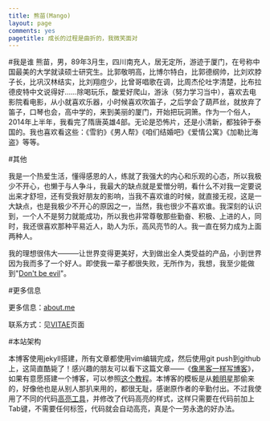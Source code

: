```yaml
---
title: 熊苗(Mango)
layout: page
comments: yes
pagetitle: 成长的过程是曲折的，我微笑面对
---
```


#我是谁
熊苗，男，89年3月生，四川南充人，居无定所，游迹于厦门，在号称中国最美的大学就读硕士研究生。比郭敬明高，比博尔特白，比郭德纲帅，比刘欢脖子长，比巩汉林结实，比刘翔痘少，比曾哥唱歌在调，比周杰伦吐字清楚，比布拉德皮特中文说得好……除喝玩乐，酸爱好爬山，游泳（努力学习当中），喜欢去电影院看电影，从小就喜欢乐器，小时候喜欢吹笛子，之后学会了葫芦丝，就放弃了笛子，口琴也会，高中学的，来到美丽的厦门，开始把玩洞箫。作为一个俗人，2014年上半年，我看完了隋唐英雄4部。无论是恐怖片，还是小清新，都独钟于泰国的。我也喜欢看这些：《雪豹》《男人帮》《咱们结婚吧》《爱情公寓》《加勒比海盗》等等。


#其他

我是一个热爱生活，懂得感恩的人，练就了我强大的内心和乐观的心态，所以我极少不开心，也懒于与人争斗，我最大的缺点就是爱憎分明，看什么不对我一定要说出来才舒坦，还有受我好朋友的影响，当我不喜欢谁的时候，就直接无视，这是一大缺点，也是我极少不开心的原因之一，当然，我也很少不喜欢谁。我深刻的认识到，一个人不是努力就能成功，所以我也非常尊敬那些勤奋、积极、上进的人，同时，我还很喜欢那种平易近人，助人为乐，高风亮节的人。我一直在努力成为上面两种人。

我的理想很伟大———让世界变得更美好，大到做出全人类受益的产品，小到世界因为我而多了一个好人。即使我一辈子都很失败，无所作为，我想，我至少能做到"[Don't be evil][8]"。

#更多信息

更多信息：[about.me][9]

联系方式：见[VITAE][5]页面




#本站架构

本博客使用jekyll搭建，所有文章都使用vim编辑完成，然后使用git push到github上，这简直酷毙了！感兴趣的朋友可以看下这篇文章——《[像黑客一样写博客][2]》，如果有意愿搭建一个博客，可以参照[这个教程][3]。本博客的模板是从[赖明星][1]那偷来的，好像他也是从别人那扒来用的，都很无耻，感谢原作者的辛勤付出。不过我使用了不同的代码[高亮工具][4]，并修改了代码高亮的样式，这样只需要在代码前加上Tab键，不需要任何标签，代码就会自动高亮，真是个一劳永逸的好办法。

[1]: http://mingxinglai.com
[2]: http://tom.preston-werner.com/2008/11/17/blogging-like-a-hacker.html
[3]: http://beiyuu.com/github-pages/
[4]: http://www.heiniuhaha.com/lessons/2012/08/09/use-google-code-prettify/
[5]: http://xiongmiao.cn/vitae/
[8]: http://en.wikipedia.org/wiki/Don't_be_evil
[9]: http://xiongmiao.cn/about/
